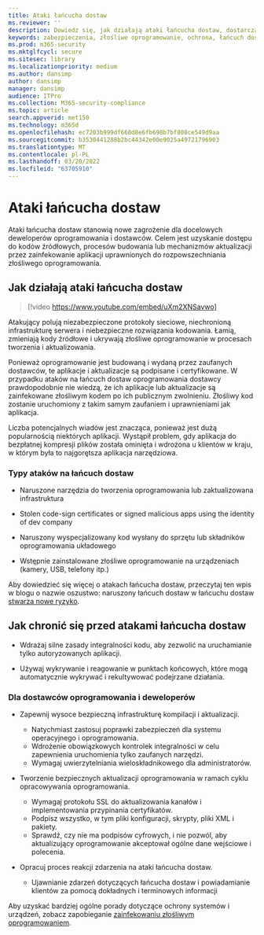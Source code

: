 ```yaml
---
title: Ataki łańcucha dostaw
ms.reviewer: ''
description: Dowiedz się, jak działają ataki łańcucha dostaw, dostarczaj złośliwe oprogramowanie do Twoich urządzeń i co możesz zrobić, aby się ochronić
keywords: zabezpieczenia, złośliwe oprogramowanie, ochrona, łańcuch dostaw, ukrywanie, rozpowszechnianie, zaufanie, naruszone
ms.prod: m365-security
ms.mktglfcycl: secure
ms.sitesec: library
ms.localizationpriority: medium
ms.author: dansimp
author: dansimp
manager: dansimp
audience: ITPro
ms.collection: M365-security-compliance
ms.topic: article
search.appverid: met150
ms.technology: m365d
ms.openlocfilehash: ec7203b999df660d8e6fb698b7bf808ce549d9aa
ms.sourcegitcommit: b3530441288b2bc44342e00e9025a49721796903
ms.translationtype: MT
ms.contentlocale: pl-PL
ms.lasthandoff: 03/20/2022
ms.locfileid: "63705910"
---
```

# <a name="supply-chain-attacks"></a>Ataki łańcucha dostaw

Ataki łańcucha dostaw stanowią nowe zagrożenie dla docelowych deweloperów oprogramowania i dostawców. Celem jest uzyskanie dostępu do kodów źródłowych, procesów budowania lub mechanizmów aktualizacji przez zainfekowanie aplikacji uprawnionych do rozpowszechniania złośliwego oprogramowania.  

## <a name="how-supply-chain-attacks-work"></a>Jak działają ataki łańcucha dostaw

> [!video https://www.youtube.com/embed/uXm2XNSavwo]

Atakujący polują niezabezpieczone protokoły sieciowe, niechronioną infrastrukturę serwera i niebezpieczne rozwiązania kodowania. Łamią, zmieniają kody źródłowe i ukrywają złośliwe oprogramowanie w procesach tworzenia i aktualizowania.  

Ponieważ oprogramowanie jest budowaną i wydaną przez zaufanych dostawców, te aplikacje i aktualizacje są podpisane i certyfikowane. W przypadku ataków na łańcuch dostaw oprogramowania dostawcy prawdopodobnie nie wiedzą, że ich aplikacje lub aktualizacje są zainfekowane złośliwym kodem po ich publicznym zwolnieniu. Złośliwy kod zostanie uruchomiony z takim samym zaufaniem i uprawnieniami jak aplikacja.  

Liczba potencjalnych wiadów jest znacząca, ponieważ jest dużą popularnością niektórych aplikacji. Wystąpił problem, gdy aplikacja do bezpłatnej kompresji plików została ominięta i wdrożona u klientów w kraju, w którym była to najgorętsza aplikacja narzędziowa.

### <a name="types-of-supply-chain-attacks"></a>Typy ataków na łańcuch dostaw

* Naruszone narzędzia do tworzenia oprogramowania lub zaktualizowana infrastruktura

* Stolen code-sign certificates or signed malicious apps using the identity of dev company

* Naruszony wyspecjalizowany kod wysłany do sprzętu lub składników oprogramowania układowego

* Wstępnie zainstalowane złośliwe oprogramowanie na urządzeniach (kamery, USB, telefony itp.)

Aby dowiedzieć się więcej o atakach łańcucha dostaw, przeczytaj ten wpis w blogu o nazwie oszustwo: naruszony łańcuch dostaw w łańcuchu dostaw [stwarza nowe ryzyko](https://cloudblogs.microsoft.com/microsoftsecure/2018/07/26/attack-inception-compromised-supply-chain-within-a-supply-chain-poses-new-risks/).

## <a name="how-to-protect-against-supply-chain-attacks"></a>Jak chronić się przed atakami łańcucha dostaw

* Wdrażaj silne zasady integralności kodu, aby zezwolić na uruchamianie tylko autoryzowanych aplikacji.

* Używaj wykrywanie i reagowanie w punktach końcowych, które mogą automatycznie wykrywać i rekultywować podejrzane działania.

### <a name="for-software-vendors-and-developers"></a>Dla dostawców oprogramowania i deweloperów

* Zapewnij wysoce bezpieczną infrastrukturę kompilacji i aktualizacji.
  * Natychmiast zastosuj poprawki zabezpieczeń dla systemu operacyjnego i oprogramowania.
  * Wdrożenie obowiązkowych kontrolek integralności w celu zapewnienia uruchomienia tylko zaufanych narzędzi.
  * Wymagaj uwierzytelniania wieloskładnikowego dla administratorów.

* Tworzenie bezpiecznych aktualizacji oprogramowania w ramach cyklu opracowywania oprogramowania.
  * Wymagaj protokołu SSL do aktualizowania kanałów i implementowania przypinania certyfikatów.
  * Podpisz wszystko, w tym pliki konfiguracji, skrypty, pliki XML i pakiety.
  * Sprawdź, czy nie ma podpisów cyfrowych, i nie pozwól, aby aktualizujący oprogramowanie akceptował ogólne dane wejściowe i polecenia.

* Opracuj proces reakcji zdarzenia na ataki łańcucha dostaw.
  * Ujawnianie zdarzeń dotyczących łańcucha dostaw i powiadamianie klientów za pomocą dokładnych i terminowych informacji

Aby uzyskać bardziej ogólne porady dotyczące ochrony systemów i urządzeń, zobacz zapobieganie [zainfekowaniu złośliwym oprogramowaniem](prevent-malware-infection.md).

